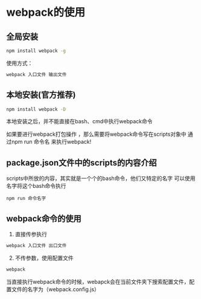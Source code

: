 # webpack的使用

## 全局安装
```bash
npm install webpack -g
```

使用方式：
```bash
webpack 入口文件 输出文件
```

## 本地安装(官方推荐)
```bash
npm install webpack -D
```
本地安装之后，并不能直接在bash、cmd中执行webpack命令

如果要进行webpack打包操作 ，那么需要将webpack命令写在scripts对象中
通过npm run 命令名 来执行webpack!

## package.json文件中的scripts的内容介绍

scripts中所放的内容，其实就是一个个的bash命令，他们又特定的名字
可以使用名字将这个bash命令执行

```
npm run 命令名字
```


## webpack命令的使用
1. 直接传参执行
```bash
webpack 入口文件 出口文件
```

2. 不传参数，使用配置文件
```bash
webpack
```
当直接执行webpack命令的时候，webapck会在当前文件夹下搜索配置文件，配置文件的名字为（webpack.config.js）